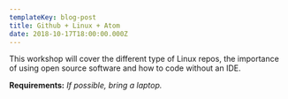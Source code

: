 ```yaml
---
templateKey: blog-post
title: Github + Linux + Atom
date: 2018-10-17T18:00:00.000Z
---
```

This workshop will cover the different type of Linux repos, the importance of using open source software and how to code without an IDE.

**Requirements:** _If possible, bring a laptop._
